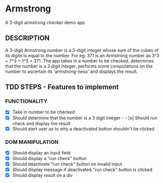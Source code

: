 # Armstrong
A 3-digit armstrong checker demo app

## DESCRIPTION
A 3-digit Armstrong number is a 3-digit integer whose sum of the cubes of its digits is equal to the number. For eg: 371 is an Armstrong number as 3^3 + 7^3 + 1^3 = 371. The app takes in a number to be checked, determines that the number is a 3 digit integer, performs some computations on the number to ascertain its 'armstrong-ness' and displays the result.

## TDD STEPS - Features to implement

### FUNCTIONALITY
- [x] Take in number to be checked                                             
- [x] Should determine that the number is a 3 digit integer                     - - [x] Should run check and display the result                                  
- [x] Should alert user as to why a deactivated button shouldn't be clicked    

### DOM MANIPULATION
- [x] Should display an input field 
- [x] Should display a "run check" button 
- [x] Should deactivate "run check" button on invalid input 
- [x] Should display message if deactivated "run check" button is clicked 
- [x] Should display result on a div 
